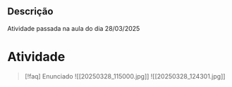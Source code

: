 ## Descrição

Atividade passada na aula do dia 28/03/2025

# Atividade

> [!faq] Enunciado
> ![[20250328_115000.jpg]]
> ![[20250328_124301.jpg]]


